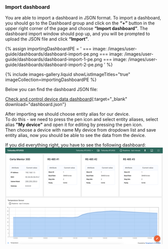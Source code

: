 ### Import dashboard

You are able to import a dashboard in JSON format. To import a dashboard, you should go to the Dashboard group and click
 on the **“+”** button in the upper right corner of the page and choose **“Import dashboard”**. The dashboard import window 
should pop up, and you will be prompted to upload the JSON file and click **“Import”**.

{% assign importingDashboardPE = '
    ===
        image: /images/user-guide/dashboards/dashboard-import-pe.png
    ===
        image: /images/user-guide/dashboards/dashboard-import-1-pe.png
    ===
        image: /images/user-guide/dashboards/dashboard-import-2-pe.png
    '
%}

{% include images-gallery.liquid showListImageTitles="true" imageCollection=importingDashboardPE %}

Below you can find the dashboard JSON file:

[Check and control device data dashboard](/docs/devices-library/resources/dashboards/ready-to-go-devices/teltonika-rtu955-dashboard.json){:target="_blank" download="dashboard.json"}

After importing we should choose entity alias for our device.  
To do this - we need to press the pen icon and select entity aliases, select alias **"My device"** and open it for editing by pressing the pen icon.    
Then choose a device with name My device from dropdown list and save entity alias, now you should be able to see the data from the device. 

If you did everything right, you have to see the following dashboard:
![](/images/devices-library/ready-to-go-devices/teltonika-rut955/teltonika-rut-955-dashboard.png)